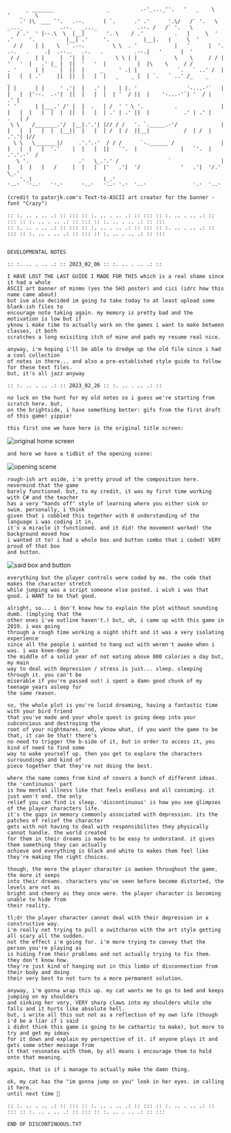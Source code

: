 ```                                              _..._       .-'''-.                                                         .-'''-.                      
      _ _______                 _          .-'_..._''.   '   _    \                                                      '   _    \                    
    .' )\  ___ `'.   .--.      ( `.      .' .'      '.\/   /` '.   \    _..._            .--.   _..._             .--. /   /` '.   \                   
   / .'  ' |--.\  \  |__|       '. \    / .'          .   |     \  '  .'     '.          |__| .'     '.           |__|.   |     \  '                   
  / /    | |    \  ' .--.         \ \  . '            |   '      |  '.   .-.   .     .|  .--..   .-.   .          .--.|   '      |  '                  
 / /     | |     |  '|  |          \ \ | |            \    \     / / |  '   '  |   .' |_ |  ||  '   '  |          |  |\    \     / /                   
. '      | |     |  ||  |     _     ' .| |             `.   ` ..' /  |  |   |  | .'     ||  ||  |   |  |   _    _ |  | `.   ` ..' /_    _         _    
| |      | |     ' .'|  |   .' |    | |. '                '-...-'`   |  |   |  |'--.  .-'|  ||  |   |  |  | '  / ||  |    '-...-'`| '  / |      .' |   
' '      | |___.' /' |  |  .   | /  ' ' \ '.          .              |  |   |  |   |  |  |  ||  |   |  | .' | .' ||  |           .' | .' |     .   | / 
 \ \    /_______.'/  |__|.'.'| |// / /   '. `._____.-'/              |  |   |  |   |  |  |__||  |   |  | /  | /  ||__|           /  | /  |   .'.'| |// 
  \ \   \_______|/     .'.'.-'  / / /      `-.______ /               |  |   |  |   |  '.'    |  |   |  ||   `'.  |              |   `'.  | .'.'.-'  /  
   \ '.                .'   \_.'.' /                `                |  |   |  |   |   /     |  |   |  |'   .'|  '/             '   .'|  '/.'   \_.'   
    '._)                       (_.'                                  '--'   '--'   `'-'      '--'   '--' `-'  `--'               `-'  `--'             

(credit to patorjk.com's Text-to-ASCII art creator for the banner - font "Crazy")

:: :. .. . .. .: :: ::: :: :. .. . .. .: :: ::: :: :. .. . .. .: :: ::: :: :. .. . .. .: :: ::: :: :. .. . .. .: :: :::
:: :. .. . .. .: :: ::: :: :. .. . .. .: :: ::: :: :. .. . .. .: :: ::: :: :. .. . .. .: :: ::: :: :. .. . .. .: :: :::
```

```

DEVELOPMENTAL NOTES

:: :. .. . .. .: :: 2023_02_06 :: :. .. . .. .: ::

I HAVE LOST THE LAST GUIDE I MADE FOR THIS which is a real shame since it had a whole
ASCII art banner of minmo (yes the SH3 poster) and cici (idrc how this name came about)
but ive also decided im going to take today to at least upload some blank-ish files to
encourage note taking again. my memory is pretty bad and the motivation is low but if
yknow i make time to actually work on the games i want to make between classes, it both
scratches a long exisiting itch of mine and pads my resume real nice.

anyway, i'm hoping i'll be able to dredge up the old file since i had a cool collection
of notes in there... and also a pre-established style guide to follow for these text files. 
but, it's all jazz anyway
```

```
:: :. .. . .. .: :: 2023_02_26 :: :. .. . .. .: ::

no luck on the hunt for my old notes so i guess we're starting from scratch here. but,
on the brightside, i have something better: gifs from the first draft of this game! yippie!

this first one we have here is the original title screen:
```
![original home screen](https://i.imgur.com/FiWl8ZS.gif)

```and here we have a tidbit of the opening scene: ```

![opening scene](https://i.imgur.com/IGL15iK.gif)
```
rough-ish art aside, i'm pretty proud of the composition here. nevermind that the game
barely functioned. but, to my credit, it was my first time working with C# and the teacher
has a very "hands off" style of learning where you either sink or swim. personally, i think
given that i cobbled this together with 0 understanding of the language i was coding it in,
it's a miracle it functioned. and it did! the movement worked! the background moved how
i wanted it to! i had a whole box and button combo that i coded! VERY proud of that box
and button.
```
![said box and button](https://i.imgur.com/0E1AMy5.gif)

```
everything but the player controls were coded by me. the code that makes the character stretch 
while jumping was a script someone else posted. i wish i was that good. i WANT to be that good. 

alright, so... i don't know how to explain the plot without sounding dumb. (implying that the
other ones i've outline haven't.) but, uh, i came up with this game in 2019. i was going
through a rough time working a night shift and it was a very isolating experience
since all the people i wanted to hang out with weren't awake when i was. i was knee-deep in
the middle of a solid year of not eating above 800 calories a day but, my main
way to deal with depression / stress is just... sleep. sleeping through it. you can't be
miserable if you're passed out! i spent a damn good chunk of my teenage years asleep for
the same reason.

so, the whole plot is you're lucid dreaming, having a fantastic time with your bird friend
that you've made and your whole quest is going deep into your subconcious and destroying the
root of your nightmares. and, yknow what, if you want the game to be that, it can be that! there's
no need to trigger the b-side of it, but in order to access it, you kind of need to find some
way to wake yourself up. then you get to explore the characters surroundings and kind of 
piece together that they're not doing the best. 

where the name comes from kind of covers a bunch of different ideas. the 'continuous' part
is how mental illness like that feels endless and all consuming. it just won't end. the only
relief you can find is sleep. 'discontinuous' is how you see glimpses of the player characters life. 
it's the gaps in memory commonly associated with depression. its the patches of relief the character
gets with not having to deal with responsibilites they physically cannot handle. the world created 
for them in their dreams is made to be easy to understand. it gives them something they can actually 
achieve and everything is black and white to makes them feel like they're making the right choices.

though, the more the player character is awoken throughout the game, the more it seeps
into their dreams. characters you've seen before become distorted, the levels are not as
bright and cheery as they once were. the player character is becoming unable to hide from 
their reality.

tl;dr the player character cannot deal with their depression in a constructive way. 
i'm really not trying to pull a switcharoo with the art style getting all scary all the sudden. 
not the effect i'm going for. i'm more trying to convey that the person you're playing as 
is hiding from their problems and not actually trying to fix them. they don't know how. 
they're just kind of hanging out in this limbo of disconnection from their body and doing
their very best to not turn to a more permanent solution.

anyway, i'm gonna wrap this up. my cat wants me to go to bed and keeps jumping on my shoulders
and sinking her very, VERY sharp claws into my shoulders while she falls and it hurts like absolute hell.
but, i write all this out not as a reflection of my own life (though i'd be a liar if i said 
i didnt think this game is going to be cathartic to make), but more to try and get my ideas
for it down and explain my perspective of it. if anyone plays it and gets some other message from
it that resonates with them, by all means i encourage them to hold onto that meaning. 

again, that is if i manage to actually make the damn thing. 

ok, my cat has the "im gonna jump on you" look in her eyes. im calling it here.
until next time 👋

```
```
:: :. .. . .. .: :: ::: :: :. .. . .. .: :: ::: :: :. .. . .. .: :: ::: :: :. .. . .. .: :: ::: :: :. .. . .. .: :: :::

END OF DISCONTINUOUS.TXT
```

